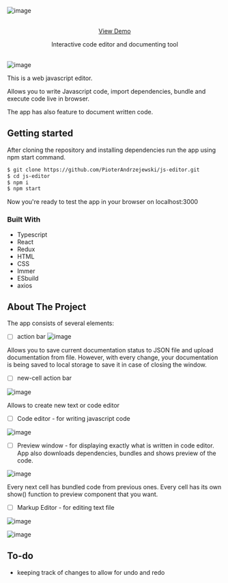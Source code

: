 

<!-- PROJECT LOGO -->
![image](https://github.com/PioterAndrzejewski/js-editor/assets/109315248/4369db19-dc9b-4fa0-b54c-6f2206b77d23)


<br />
<div align="center">
<a href="https://pioterandrzejewski.github.io/js-editor/">View Demo</a> <br>
  <p align="center">
Interactive code editor and documenting tool
    <br />
    <br />
  </p>
</div>

![image](https://github.com/PioterAndrzejewski/js-editor/assets/109315248/229d8645-b265-46f0-929b-871d1e8cf590)

This is a web javascript editor.

Allows you to write Javascript code, import dependencies, bundle and execute code live in browser.

The app has also feature to document written code.


## Getting started

After cloning the repository and installing dependencies run the app using npm start command. 

  ```sh
  $ git clone https://github.com/PioterAndrzejewski/js-editor.git
  $ cd js-editor
  $ npm i
  $ npm start
  ```
Now you're ready to test the app in your browser on localhost:3000

### Built With

- Typescript
- React
- Redux
- HTML
- CSS
- Immer
- ESbuild
- axios

## About The Project



The app consists of several elements:

- [ ] action bar
![image](https://github.com/PioterAndrzejewski/js-editor/assets/109315248/a8f94ae0-ab25-44d8-bc32-99ba6cd3bbec)

Allows you to save current documentation status to JSON file and upload documentation from file. 
However, with every change, your documentation is being saved to local storage to save it in case of closing the window. 

- [ ] new-cell action bar

![image](https://github.com/PioterAndrzejewski/js-editor/assets/109315248/60a46120-c4e1-4fb7-b62b-4a0f3774b6b5)



Allows to create new text or code editor


- [ ] Code editor - for writing javascript code

![image](https://github.com/PioterAndrzejewski/js-editor/assets/109315248/d9afebd8-d5b3-4fd2-89cd-32a85c6dd9b9)



- [ ] Preview window - for displaying exactly what is written in code editor. App also downloads dependencies, bundles and shows preview of the code.

![image](https://github.com/PioterAndrzejewski/js-editor/assets/109315248/64ca6ffe-0c14-4520-930a-4027deb251d9)

Every next cell has bundled code from previous ones. 
Every cell has its own show() function to preview component that you want.

- [ ] Markup Editor - for editing text file 

![image](https://github.com/PioterAndrzejewski/js-editor/assets/109315248/e81d46ce-86ee-45dc-b3d9-737b40515316)

![image](https://github.com/PioterAndrzejewski/js-editor/assets/109315248/acc39cb6-0b87-477f-af70-53e82dd3b06c)



 ## To-do
- keeping track of changes to allow for undo and redo
